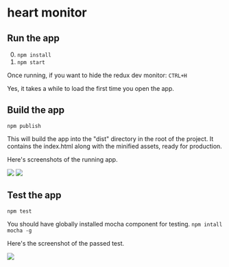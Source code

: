 # heart monitor

## Run the app

0. ```npm install```
0. ```npm start```

Once running, if you want to hide the redux dev monitor: ```CTRL+H```

Yes, it takes a while to load the first time you open the app.

## Build the app
```npm publish```

This will build the app into the "dist" directory in the root of the project. It contains the index.html along with the minified assets, ready for production.

Here's screenshots of the running app.

![](http://i.imgur.com/YfC8vrm.png)
![](http://i.imgur.com/iLEemKr.png)

## Test the app
```npm test```

You should have globally installed mocha component for testing.
```npm intall mocha -g```

Here's the screenshot of the passed test.

![](http://i.imgur.com/0ll0mnp.png)
